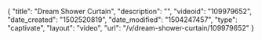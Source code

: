 {
    "title": "Dream Shower Curtain",
    "description": "",
    "videoid": "109979652",
    "date_created": "1502520819",
    "date_modified": "1504247457",
    "type": "captivate",
    "layout": "video",
    "url": "\/v\/dream-shower-curtain\/109979652"
}